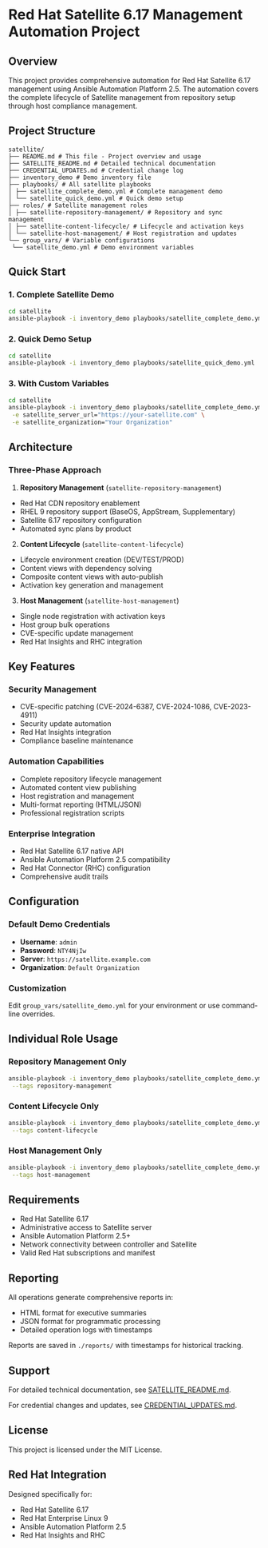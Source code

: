 # Red Hat Satellite 6.17 Management Automation Project

## Overview

This project provides comprehensive automation for Red Hat Satellite 6.17 management using Ansible Automation Platform 2.5. The automation covers the complete lifecycle of Satellite management from repository setup through host compliance management.

## Project Structure

```
satellite/
├── README.md # This file - Project overview and usage
├── SATELLITE_README.md # Detailed technical documentation
├── CREDENTIAL_UPDATES.md # Credential change log
├── inventory_demo # Demo inventory file
├── playbooks/ # All satellite playbooks
│ ├── satellite_complete_demo.yml # Complete management demo
│ └── satellite_quick_demo.yml # Quick demo setup
├── roles/ # Satellite management roles
│ ├── satellite-repository-management/ # Repository and sync management
│ ├── satellite-content-lifecycle/ # Lifecycle and activation keys
│ └── satellite-host-management/ # Host registration and updates
└── group_vars/ # Variable configurations
 └── satellite_demo.yml # Demo environment variables
```

## Quick Start

### 1. Complete Satellite Demo
```bash
cd satellite
ansible-playbook -i inventory_demo playbooks/satellite_complete_demo.yml
```

### 2. Quick Demo Setup
```bash
cd satellite
ansible-playbook -i inventory_demo playbooks/satellite_quick_demo.yml
```

### 3. With Custom Variables
```bash
cd satellite
ansible-playbook -i inventory_demo playbooks/satellite_complete_demo.yml \
 -e satellite_server_url="https://your-satellite.com" \
 -e satellite_organization="Your Organization"
```

## Architecture

### Three-Phase Approach

1. **Repository Management** (`satellite-repository-management`)
 - Red Hat CDN repository enablement
 - RHEL 9 repository support (BaseOS, AppStream, Supplementary)
 - Satellite 6.17 repository configuration
 - Automated sync plans by product

2. **Content Lifecycle** (`satellite-content-lifecycle`)
 - Lifecycle environment creation (DEV/TEST/PROD)
 - Content views with dependency solving
 - Composite content views with auto-publish
 - Activation key generation and management

3. **Host Management** (`satellite-host-management`)
 - Single node registration with activation keys
 - Host group bulk operations
 - CVE-specific update management
 - Red Hat Insights and RHC integration

## Key Features

### Security Management
- CVE-specific patching (CVE-2024-6387, CVE-2024-1086, CVE-2023-4911)
- Security update automation
- Red Hat Insights integration
- Compliance baseline maintenance

### Automation Capabilities
- Complete repository lifecycle management
- Automated content view publishing
- Host registration and management
- Multi-format reporting (HTML/JSON)
- Professional registration scripts

### Enterprise Integration
- Red Hat Satellite 6.17 native API
- Ansible Automation Platform 2.5 compatibility
- Red Hat Connector (RHC) configuration
- Comprehensive audit trails

## Configuration

### Default Demo Credentials
- **Username**: `admin`
- **Password**: `NTY4NjIw`
- **Server**: `https://satellite.example.com`
- **Organization**: `Default Organization`

### Customization
Edit `group_vars/satellite_demo.yml` for your environment or use command-line overrides.

## Individual Role Usage

### Repository Management Only
```bash
ansible-playbook -i inventory_demo playbooks/satellite_complete_demo.yml \
 --tags repository-management
```

### Content Lifecycle Only
```bash
ansible-playbook -i inventory_demo playbooks/satellite_complete_demo.yml \
 --tags content-lifecycle
```

### Host Management Only
```bash
ansible-playbook -i inventory_demo playbooks/satellite_complete_demo.yml \
 --tags host-management
```

## Requirements

- Red Hat Satellite 6.17
- Administrative access to Satellite server
- Ansible Automation Platform 2.5+
- Network connectivity between controller and Satellite
- Valid Red Hat subscriptions and manifest

## Reporting

All operations generate comprehensive reports in:
- HTML format for executive summaries
- JSON format for programmatic processing
- Detailed operation logs with timestamps

Reports are saved in `./reports/` with timestamps for historical tracking.

## Support

For detailed technical documentation, see [SATELLITE_README.md](SATELLITE_README.md).

For credential changes and updates, see [CREDENTIAL_UPDATES.md](CREDENTIAL_UPDATES.md).

## License

This project is licensed under the MIT License.

## Red Hat Integration

Designed specifically for:
- Red Hat Satellite 6.17
- Red Hat Enterprise Linux 9
- Ansible Automation Platform 2.5
- Red Hat Insights and RHC
